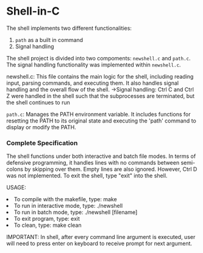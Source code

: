 # Shell-in-C

The shell implements two different functionalities: 
1. `path` as a built in command
2. Signal handling

The shell project is divided into two compoments: `newshell.c` and `path.c`. The signal handling functionality was implemented within `newshell.c`.

newshell.c: This file contains the main logic for the shell, including reading input, parsing commands, and executing them. It also handles signal handling and the overall flow of the shell.
->Signal handling: Ctrl C and Ctrl Z were handled in the shell such that the subprocesses are terminated, but the shell continues to run

`path.c`: Manages the PATH environment variable. It includes functions for resetting the PATH to its original state and executing the 'path' command to display or modify the PATH.

<h3>Complete Specification</h3>
The shell functions under both interactive and batch file modes. In terms of defensive programming, it handles lines with no commands between semi-colons by skipping over them. Empty lines are also ignored. However, Ctrl D was not implemented. To exit the shell, type "exit" into the shell.

USAGE:
<li>To compile with the makefile, type: make
<li>To run in interactive mode, type: ./newshell 
<li>To run in batch mode, type: ./newshell [filename]
<li>To exit program, type: exit
<li>To clean, type: make clean

IMPORTANT: In shell, after every command line argument is executed, user will need to press enter on keyboard to receive prompt for next argument.

